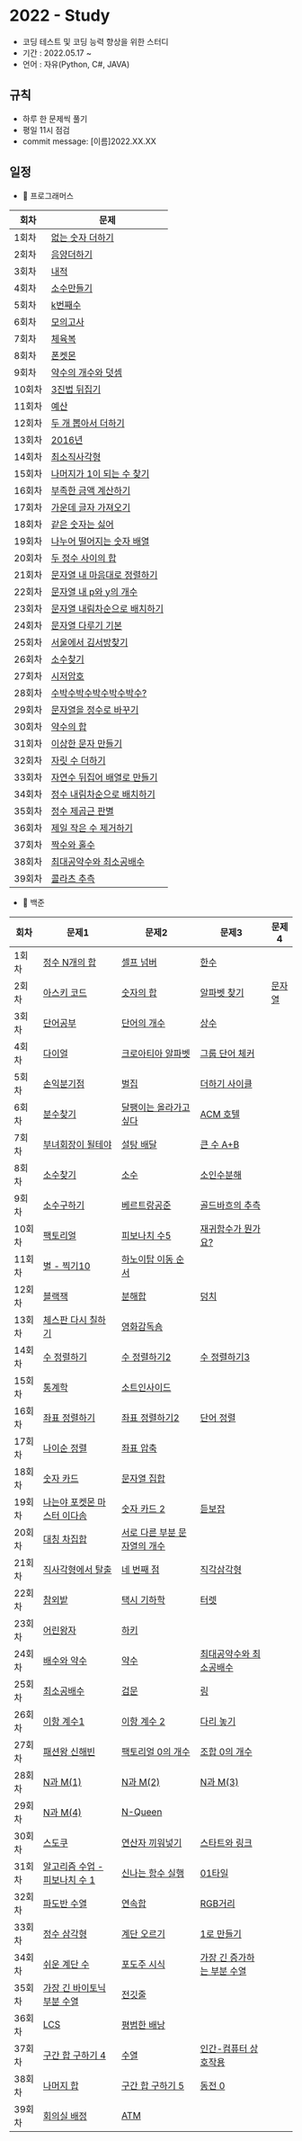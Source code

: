# 2022 - Study
- 코딩 테스트 및 코딩 능력 향상을 위한 스터디
- 기간 : 2022.05.17 ~ 
- 언어 : 자유(Python, C#, JAVA)

## 규칙
- 하루 한 문제씩 풀기
- 평일 11시 점검
- commit message: [이름]2022.XX.XX

## 일정
- 🍞 프로그래머스

|회차|문제|
|------|---|
|1회차|[없는 숫자 더하기](https://programmers.co.kr/learn/courses/30/lessons/86051)|
|2회차|[음양더하기](https://programmers.co.kr/learn/courses/30/lessons/76501)|
|3회차|[내적](https://programmers.co.kr/learn/courses/30/lessons/70128)|
|4회차|[소수만들기](https://programmers.co.kr/learn/courses/30/lessons/12977)|
|5회차|[k번째수](https://programmers.co.kr/learn/courses/30/lessons/42748)|
|6회차|[모의고사](https://programmers.co.kr/learn/courses/30/lessons/42840)|
|7회차|[체육복](https://programmers.co.kr/learn/courses/30/lessons/42862)|
|8회차|[폰켓몬](https://programmers.co.kr/learn/courses/30/lessons/1845)|
|9회차|[약수의 개수와 덧셈](https://programmers.co.kr/learn/courses/30/lessons/77884)|
|10회차|[3진법 뒤집기](https://programmers.co.kr/learn/courses/30/lessons/68935)|
|11회차|[예산](https://programmers.co.kr/learn/courses/30/lessons/12982)|
|12회차|[두 개 뽑아서 더하기](https://programmers.co.kr/learn/courses/30/lessons/68644)|
|13회차|[2016년](https://programmers.co.kr/learn/courses/30/lessons/12901)|
|14회차|[최소직사각형](https://programmers.co.kr/learn/courses/30/lessons/86491)|
|15회차|[나머지가 1이 되는 수 찾기](https://programmers.co.kr/learn/courses/30/lessons/87389)|
|16회차|[부족한 금액 계산하기](https://programmers.co.kr/learn/courses/30/lessons/82612)|
|17회차|[가운데 글자 가져오기](https://programmers.co.kr/learn/courses/30/lessons/12903)|
|18회차|[같은 숫자는 싫어](https://programmers.co.kr/learn/courses/30/lessons/12906)|
|19회차|[나누어 떨어지는 숫자 배열](https://programmers.co.kr/learn/courses/30/lessons/12910)|
|20회차|[두 정수 사이의 합](https://programmers.co.kr/learn/courses/30/lessons/12912)|
|21회차|[문자열 내 마음대로 정렬하기](https://programmers.co.kr/learn/courses/30/lessons/12915)|
|22회차|[문자열 내 p와 y의 개수](https://programmers.co.kr/learn/courses/30/lessons/12916)|
|23회차|[문자열 내림차순으로 배치하기](https://programmers.co.kr/learn/courses/30/lessons/12917)|
|24회차|[문자열 다루기 기본](https://programmers.co.kr/learn/courses/30/lessons/12918)|
|25회차|[서울에서 김서방찾기](https://programmers.co.kr/learn/courses/30/lessons/12919)|
|26회차|[소수찾기](https://programmers.co.kr/learn/courses/30/lessons/12921)|
|27회차|[시저암호](https://programmers.co.kr/learn/courses/30/lessons/12926)|
|28회차|[수박수박수박수박수박수?](https://programmers.co.kr/learn/courses/30/lessons/12922)|
|29회차|[문자열을 정수로 바꾸기](https://programmers.co.kr/learn/courses/30/lessons/12925)|
|30회차|[약수의 합](https://programmers.co.kr/learn/courses/30/lessons/12928)|
|31회차|[이상한 문자 만들기](https://programmers.co.kr/learn/courses/30/lessons/12930)|
|32회차|[자릿 수 더하기](https://programmers.co.kr/learn/courses/30/lessons/12931)|
|33회차|[자연수 뒤집어 배열로 만들기](https://programmers.co.kr/learn/courses/30/lessons/12932)|
|34회차|[정수 내림차순으로 배치하기](https://programmers.co.kr/learn/courses/30/lessons/12933)|
|35회차|[정수 제곱근 판별](https://programmers.co.kr/learn/courses/30/lessons/12934)|
|36회차|[제일 작은 수 제거하기](https://school.programmers.co.kr/learn/courses/30/lessons/12935)|
|37회차|[짝수와 홀수](https://school.programmers.co.kr/learn/courses/30/lessons/12937)|
|38회차|[최대공약수와 최소공배수](https://school.programmers.co.kr/learn/courses/30/lessons/12940)|
|39회차|[콜라츠 추측](https://school.programmers.co.kr/learn/courses/30/lessons/12943)|


- 🥐 백준

|회차|문제1|문제2|문제3|문제4|
|------|---|---|---|---|
|1회차|[정수 N개의 합](https://www.acmicpc.net/problem/15596)|[셀프 넘버](https://www.acmicpc.net/problem/4673)|[한수](https://www.acmicpc.net/problem/1065)|
|2회차|[아스키 코드](https://www.acmicpc.net/problem/11654)|[숫자의 합](https://www.acmicpc.net/problem/11720)|[알파벳 찾기](https://www.acmicpc.net/problem/10809)|[문자열 ](https://www.acmicpc.net/problem/2675)|
|3회차|[단어공부](https://www.acmicpc.net/problem/1157)|[단어의 개수](https://www.acmicpc.net/problem/1152)|[상수](https://www.acmicpc.net/problem/2908)|
|4회차|[다이얼](https://www.acmicpc.net/problem/56227)|[크로아티아 알파벳](https://www.acmicpc.net/problem/2941)|[그룹 단어 체커](https://www.acmicpc.net/problem/1316)|
|5회차|[손익분기점](https://www.acmicpc.net/problem/1712)|[벌집](https://www.acmicpc.net/problem/2292)|[더하기 사이클](https://www.acmicpc.net/problem/1110)|
|6회차|[분수찾기](https://www.acmicpc.net/problem/1193)|[달팽이는 올라가고 싶다](https://www.acmicpc.net/problem/2869)|[ACM 호텔](https://www.acmicpc.net/problem/10250)|
|7회차|[부녀회장이 될테야](https://www.acmicpc.net/problem/2775)|[설탕 배달](https://www.acmicpc.net/problem/2839)|[큰 수 A+B](https://www.acmicpc.net/problem/10757)|
|8회차|[소수찾기](https://www.acmicpc.net/problem/1978)|[소수](https://www.acmicpc.net/problem/2581)|[소인수분해](https://www.acmicpc.net/problem/11653)|
|9회차|[소수구하기](https://www.acmicpc.net/problem/1929)|[베르트랑공준](https://www.acmicpc.net/problem/4948)|[골드바흐의 추측](https://www.acmicpc.net/problem/9020)|
|10회차|[팩토리얼](https://www.acmicpc.net/problem/10872)|[피보나치 수5](https://www.acmicpc.net/problem/10870)|[재귀함수가 뭔가요?](https://www.acmicpc.net/problem/17478)|
|11회차|[별 - 찍기10](https://www.acmicpc.net/problem/2447)|[하노이탑 이동 순서](https://www.acmicpc.net/problem/11729)|
|12회차|[블랙잭](https://www.acmicpc.net/problem/2798)|[분해합](https://www.acmicpc.net/problem/2231)|[덩치](https://www.acmicpc.net/problem/7568)|
|13회차|[체스판 다시 칠하기](https://www.acmicpc.net/problem/1018)|[영화감독숌](https://www.acmicpc.net/problem/1436)|
|14회차|[수 정렬하기](https://www.acmicpc.net/problem/2750)|[수 정렬하기2](https://www.acmicpc.net/problem/2751)|[수 정렬하기3](https://www.acmicpc.net/problem/10989)|
|15회차|[통계학](https://www.acmicpc.net/problem/2108)|[소트인사이드](https://www.acmicpc.net/problem/1427)|
|16회차|[좌표 정렬하기](https://www.acmicpc.net/problem/11650)|[좌표 정렬하기2](https://www.acmicpc.net/problem/11651)|[단어 정렬](https://www.acmicpc.net/problem/1181)|
|17회차|[나이순 정렬](https://www.acmicpc.net/problem/10814)|[좌표 압축](https://www.acmicpc.net/problem/18870)|
|18회차|[숫자 카드](https://www.acmicpc.net/problem/10815)|[문자열 집합](https://www.acmicpc.net/problem/14425)|
|19회차|[나는야 포켓몬 마스터 이다솜](https://www.acmicpc.net/problem/1620)|[숫자 카드 2](https://www.acmicpc.net/problem/10816)|[듣보잡](https://www.acmicpc.net/problem/1764)|
|20회차|[대칭 차집합](https://www.acmicpc.net/problem/1269)|[서로 다른 부분 문자열의 개수](https://www.acmicpc.net/problem/11478)|
|21회차|[직사각형에서 탈출](https://www.acmicpc.net/problem/1085)|[네 번째 점](https://www.acmicpc.net/problem/3009)|[직각삼각형](https://www.acmicpc.net/problem/4153)|
|22회차|[참외밭](https://www.acmicpc.net/problem/2477)|[택시 기하학](https://www.acmicpc.net/problem/3053)|[터렛](https://www.acmicpc.net/problem/1002)|
|23회차|[어린왕자](https://www.acmicpc.net/problem/1004)|[하키](https://www.acmicpc.net/problem/1358)|
|24회차|[배수와 약수](https://www.acmicpc.net/problem/5086)|[약수](https://www.acmicpc.net/problem/1037)|[최대공약수와 최소공배수](https://www.acmicpc.net/problem/2609)|
|25회차|[최소공배수](https://www.acmicpc.net/problem/1934)|[검문](https://www.acmicpc.net/problem/2981)|[링](https://www.acmicpc.net/problem/3036)|
|26회차|[이항 계수1](https://www.acmicpc.net/problem/11050)|[이항 계수 2](https://www.acmicpc.net/problem/11051)|[다리 놓기](https://www.acmicpc.net/problem/1010)|
|27회차|[패션왕 신해빈](https://www.acmicpc.net/problem/9375)|[팩토리얼 0의 개수](https://www.acmicpc.net/problem/1676)|[조합 0의 개수](https://www.acmicpc.net/problem/2004)|
|28회차|[N과 M(1)](https://www.acmicpc.net/problem/15649)|[N과 M(2)](https://www.acmicpc.net/problem/15650)|[N과 M(3)](https://www.acmicpc.net/problem/15651)|
|29회차|[N과 M(4)](https://www.acmicpc.net/problem/15652)|[N-Queen](https://www.acmicpc.net/problem/9663)|
|30회차|[스도쿠](https://www.acmicpc.net/problem/2580)|[연산자 끼워넣기](https://www.acmicpc.net/problem/148888)|[스타트와 링크](https://www.acmicpc.net/problem/14889)|
|31회차|[알고리즘 수업 - 피보나치 수 1](https://www.acmicpc.net/problem/24416)|[신나는 함수 실행](https://www.acmicpc.net/problem/9184)|[01타일](https://www.acmicpc.net/problem/1904)
|32회차|[파도반 수열](https://www.acmicpc.net/problem/9461)|[연속합](https://www.acmicpc.net/problem/1912)|[RGB거리](https://www.acmicpc.net/problem/1149)
|33회차|[정수 삼각형](https://www.acmicpc.net/problem/1932)|[계단 오르기](https://www.acmicpc.net/problem/2579)|[1로 만들기](https://www.acmicpc.net/problem/1463)
|34회차|[쉬운 계단 수](https://www.acmicpc.net/problem/10844)|[포도주 시식](https://www.acmicpc.net/problem/2156)|[가장 긴 증가하는 부분 수열](https://www.acmicpc.net/problem/11053)
|35회차|[가장 긴 바이토닉 부분 수열](https://www.acmicpc.net/problem/11054)|[전깃줄](https://www.acmicpc.net/problem/2565)|
|36회차|[LCS](https://www.acmicpc.net/problem/9251)|[평범한 배낭](https://www.acmicpc.net/problem/12865)|
|37회차|[구간 합 구하기 4](https://www.acmicpc.net/problem/11659)|[수열](https://www.acmicpc.net/problem/2559)|[인간-컴퓨터 상호작용](https://www.acmicpc.net/problem/16139)
|38회차|[나머지 합](https://www.acmicpc.net/problem/10986)|[구간 합 구하기 5](https://www.acmicpc.net/problem/11660)|[동전 0](https://www.acmicpc.net/problem/11047)|
|39회차|[회의실 배정](https://www.acmicpc.net/problem/1931)|[ATM](https://www.acmicpc.net/problem/11399)|

